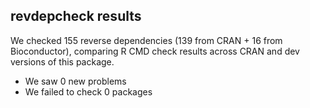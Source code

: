 ## revdepcheck results

We checked 155 reverse dependencies (139 from CRAN + 16 from Bioconductor), comparing R CMD check results across CRAN and dev versions of this package.

 * We saw 0 new problems
 * We failed to check 0 packages

